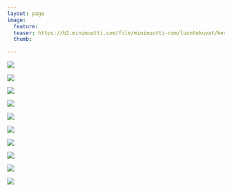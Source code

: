 ```yaml
---
layout: page
image:
  feature:
  teaser: https://b2.minimuutti.com/file/minimuutti-com/luontokuvat/kes%C3%A4/11/DS58329-245px.jpg
  thumb:

---
```


![](https://b2.minimuutti.com/file/minimuutti-com/luontokuvat/kes%C3%A4/11/DS57513-800px.jpg)

![](https://b2.minimuutti.com/file/minimuutti-com/luontokuvat/kes%C3%A4/11/DS57516-800px.jpg)

![](https://b2.minimuutti.com/file/minimuutti-com/luontokuvat/kes%C3%A4/11/DS57517-800px.jpg)

![](https://b2.minimuutti.com/file/minimuutti-com/luontokuvat/kes%C3%A4/11/DS57520_1-800px.jpg)

![](https://b2.minimuutti.com/file/minimuutti-com/luontokuvat/kes%C3%A4/11/DS57526-800px.jpg)

![](https://b2.minimuutti.com/file/minimuutti-com/luontokuvat/kes%C3%A4/11/DS57532-800px.jpg)

![](https://b2.minimuutti.com/file/minimuutti-com/luontokuvat/kes%C3%A4/11/DS58339-800px.jpg)

![](https://b2.minimuutti.com/file/minimuutti-com/luontokuvat/kes%C3%A4/11/DS58342-800px.jpg)

![](https://b2.minimuutti.com/file/minimuutti-com/luontokuvat/kes%C3%A4/11/DS58333-800px.jpg)

![](https://b2.minimuutti.com/file/minimuutti-com/luontokuvat/kes%C3%A4/11/DS58329-800px.jpg)